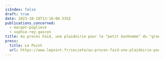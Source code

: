 ```yaml
---
isIndex: false
draft: true
date: 2023-10-18T13:10:00.535Z
publications_concerned:
  - margot-pugliese
  - sophie-rey-gascon
title: Au procès Faïd, une plaidoirie pour le "petit bonhomme" du "grand procès"
press:
  title: Le Point
  url: https://www.lepoint.fr/societe/au-proces-faid-une-plaidoirie-pour-le-petit-bonhomme-du-grand-proces-18-10-2023-2539960_23.php
---
```

